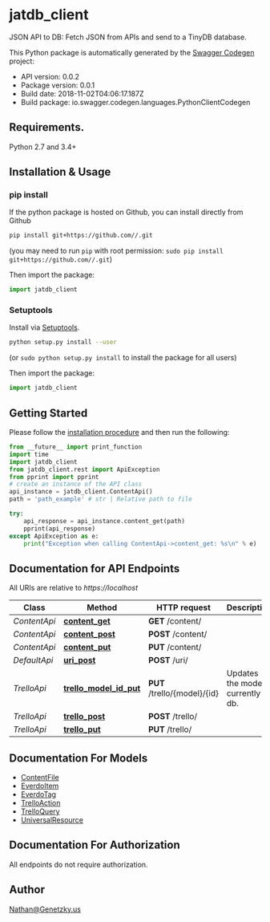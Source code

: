 # jatdb_client
JSON API to DB: Fetch JSON from APIs and send to a TinyDB database.

This Python package is automatically generated by the [Swagger Codegen](https://github.com/swagger-api/swagger-codegen) project:

- API version: 0.0.2
- Package version: 0.0.1
- Build date: 2018-11-02T04:06:17.187Z
- Build package: io.swagger.codegen.languages.PythonClientCodegen

## Requirements.

Python 2.7 and 3.4+

## Installation & Usage
### pip install

If the python package is hosted on Github, you can install directly from Github

```sh
pip install git+https://github.com//.git
```
(you may need to run `pip` with root permission: `sudo pip install git+https://github.com//.git`)

Then import the package:
```python
import jatdb_client 
```

### Setuptools

Install via [Setuptools](http://pypi.python.org/pypi/setuptools).

```sh
python setup.py install --user
```
(or `sudo python setup.py install` to install the package for all users)

Then import the package:
```python
import jatdb_client
```

## Getting Started

Please follow the [installation procedure](#installation--usage) and then run the following:

```python
from __future__ import print_function
import time
import jatdb_client
from jatdb_client.rest import ApiException
from pprint import pprint
# create an instance of the API class
api_instance = jatdb_client.ContentApi()
path = 'path_example' # str | Relative path to file

try:
    api_response = api_instance.content_get(path)
    pprint(api_response)
except ApiException as e:
    print("Exception when calling ContentApi->content_get: %s\n" % e)

```

## Documentation for API Endpoints

All URIs are relative to *https://localhost*

Class | Method | HTTP request | Description
------------ | ------------- | ------------- | -------------
*ContentApi* | [**content_get**](docs/ContentApi.md#content_get) | **GET** /content/ | 
*ContentApi* | [**content_post**](docs/ContentApi.md#content_post) | **POST** /content/ | 
*ContentApi* | [**content_put**](docs/ContentApi.md#content_put) | **PUT** /content/ | 
*DefaultApi* | [**uri_post**](docs/DefaultApi.md#uri_post) | **POST** /uri/ | 
*TrelloApi* | [**trello_model_id_put**](docs/TrelloApi.md#trello_model_id_put) | **PUT** /trello/{model}/{id} | Updates the models currently in db.
*TrelloApi* | [**trello_post**](docs/TrelloApi.md#trello_post) | **POST** /trello/ | 
*TrelloApi* | [**trello_put**](docs/TrelloApi.md#trello_put) | **PUT** /trello/ | 


## Documentation For Models

 - [ContentFile](docs/ContentFile.md)
 - [EverdoItem](docs/EverdoItem.md)
 - [EverdoTag](docs/EverdoTag.md)
 - [TrelloAction](docs/TrelloAction.md)
 - [TrelloQuery](docs/TrelloQuery.md)
 - [UniversalResource](docs/UniversalResource.md)


## Documentation For Authorization

 All endpoints do not require authorization.


## Author

Nathan@Genetzky.us

